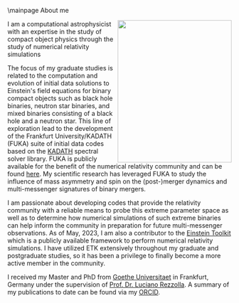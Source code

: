 \mainpage About me
<!-- \image me.jpg -->

<div class="contents">
<div class="image">
<img style="float: right;" src="me.jpg"  width="256" height="320">
</div>

<div class="text">
I am a computational astrophysicist with an expertise in the study of compact object physics through the study of numerical relativity simulations
<!-- <div class="contents"> -->

The focus of my graduate studies is related to the computation and evolution of initial data solutions to Einstein's field equations for binary compact objects such as black hole binaries, neutron star binaries, and mixed binaries consisting of a black hole and a neutron star.  This line of exploration lead to
the development of the Frankfurt University/KADATH (FUKA) suite of initial data codes based on the [KADATH](kadath.obspm.fr/) spectral solver library.
FUKA is publicly available for the benefit of the numerical relativity community and can be found [here](https://bitbucket.org/fukaws/).  My scientific research
has leveraged FUKA to study the influence of mass asymmetry and spin on the (post-)merger dynamics and multi-messenger signatures of binary mergers.

I am passionate about developing codes that provide the relativity community with a reliable means to probe this extreme parameter space as well as to determine how numerical simulations of such extreme binaries can help inform the community in preparation for future multi-messenger observations. 
As of May, 2023, I am also a contributor to the [Einstein Toolkit](http://einsteintoolkit.org/) which is a publicly available framework to perform
numerical relativity simulations.  I have utilized ETK extensively throughout my graduate and postgraduate studies, so it has been a privilege to finally
become a more active member in the community.


I received my Master and PhD from [Goethe Universitaet](http://www.uni-frankfurt.de) in Frankfurt, Germany under the supervision of [Prof. Dr. Luciano Rezzolla](https://relastro.uni-frankfurt.de/rezzolla/).  A summary of my publications to date can be found via my [ORCID](https://orcid.org/0000-0001-9781-0496).
</div>
</div>